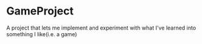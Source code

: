 # GameProject
A project that lets me implement and experiment with what I've learned into something I like(i.e. a game)
